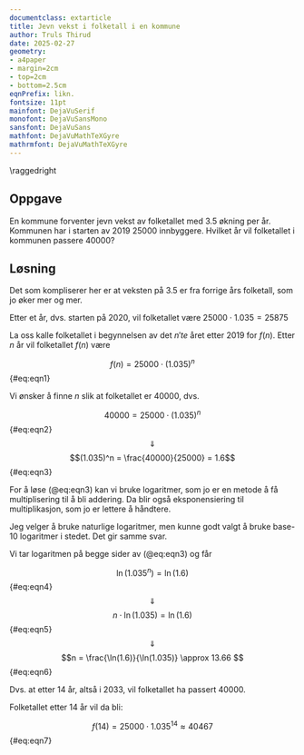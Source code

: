 ```yaml
---
documentclass: extarticle
title: Jevn vekst i folketall i en kommune
author: Truls Thirud
date: 2025-02-27
geometry: 
- a4paper
- margin=2cm
- top=2cm
- bottom=2.5cm
eqnPrefix: likn.
fontsize: 11pt
mainfont: DejaVuSerif
monofont: DejaVuSansMono
sansfont: DejaVuSans
mathfont: DejaVuMathTeXGyre
mathrmfont: DejaVuMathTeXGyre
---
```

\raggedright

## Oppgave

En kommune forventer jevn vekst av folketallet med $3.5%$ økning per år. Kommunen har i starten av 2019 $25000$ innbyggere. Hvilket år vil folketallet i kommunen passere $40000$?

## Løsning

Det som kompliserer her er at veksten på $3.5%$ er fra forrige års folketall, som jo øker mer og mer.

Etter et år, dvs. starten på 2020, vil folketallet være $25000 \cdot 1.035 = 25875$

La oss kalle folketallet i begynnelsen av det $n'te$ året etter 2019 for $f(n)$. Etter $n$ år vil folketallet $f(n)$ være

$$f(n) = 25000 \cdot (1.035)^n$$ {#eq:eqn1}

Vi ønsker å finne $n$ slik at folketallet er $40000$, dvs.

$$40000 = 25000 \cdot (1.035)^n$$ {#eq:eqn2}
$$\Downarrow$$
$$(1.035)^n = \frac{40000}{25000} = 1.6$$ {#eq:eqn3}

For å løse (@eq:eqn3) kan vi bruke logaritmer, som jo er en metode å få multiplisering til å bli addering. Da blir også eksponensiering til multiplikasjon, som jo er lettere å håndtere. 

Jeg velger å bruke naturlige logaritmer, men kunne godt valgt å bruke base-10 logaritmer i stedet. Det gir samme svar.

Vi tar logaritmen på begge sider av (@eq:eqn3) og får

$$\ln(1.035^n) = \ln(1.6)$$ {#eq:eqn4}
$$\Downarrow$$
$$n \cdot \ln(1.035) = \ln(1.6)$$ {#eq:eqn5}
$$\Downarrow$$
$$n = \frac{\ln(1.6)}{\ln(1.035)} \approx 13.66 $$ {#eq:eqn6}

Dvs. at etter $14$ år, altså i 2033, vil folketallet ha passert $40000$.

Folketallet etter $14$ år vil da bli:

$$f(14)=25000 \cdot 1.035^{14} \approx 40467$$ {#eq:eqn7}
